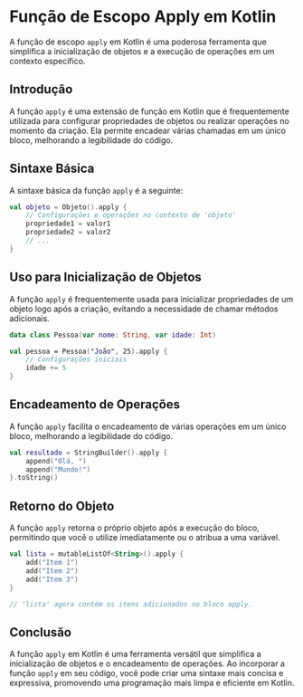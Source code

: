 # Função de Escopo Apply em Kotlin

A função de escopo `apply` em Kotlin é uma poderosa ferramenta que simplifica a inicialização de objetos e a execução de operações em um contexto específico.

## Introdução

A função `apply` é uma extensão de função em Kotlin que é frequentemente utilizada para configurar propriedades de objetos ou realizar operações no momento da criação. Ela permite encadear várias chamadas em um único bloco, melhorando a legibilidade do código.

## Sintaxe Básica

A sintaxe básica da função `apply` é a seguinte:

```kotlin
val objeto = Objeto().apply {
    // Configurações e operações no contexto de 'objeto'
    propriedade1 = valor1
    propriedade2 = valor2
    // ...
}
```

## Uso para Inicialização de Objetos

A função `apply` é frequentemente usada para inicializar propriedades de um objeto logo após a criação, evitando a necessidade de chamar métodos adicionais.

```kotlin
data class Pessoa(var nome: String, var idade: Int)

val pessoa = Pessoa("João", 25).apply {
    // Configurações iniciais
    idade += 5
}
```

## Encadeamento de Operações

A função `apply` facilita o encadeamento de várias operações em um único bloco, melhorando a legibilidade do código.

```kotlin
val resultado = StringBuilder().apply {
    append("Olá, ")
    append("Mundo!")
}.toString()
```

## Retorno do Objeto

A função `apply` retorna o próprio objeto após a execução do bloco, permitindo que você o utilize imediatamente ou o atribua a uma variável.

```kotlin
val lista = mutableListOf<String>().apply {
    add("Item 1")
    add("Item 2")
    add("Item 3")
}

// 'lista' agora contém os itens adicionados no bloco apply.
```

## Conclusão

A função `apply` em Kotlin é uma ferramenta versátil que simplifica a inicialização de objetos e o encadeamento de operações. Ao incorporar a função `apply` em seu código, você pode criar uma sintaxe mais concisa e expressiva, promovendo uma programação mais limpa e eficiente em Kotlin.